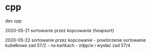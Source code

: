 # cpp
dev cpp


2020-05-21 
    sortowanie przez kopcowanie (heapsort)

2020-05-22 
    sortowanie przez kopcowanie - powtórzenie
    sortowanie kubełkowe
    zad 57/2 - na kartkach - zdjęcie i wysłać
           zad 57/4